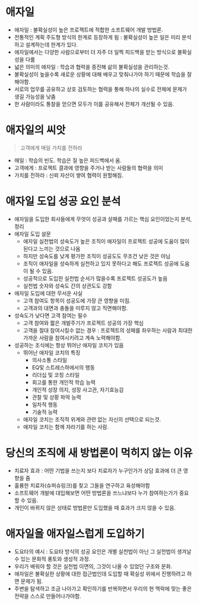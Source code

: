 # 애자일

- 애자일 : 불확실성이 높은 프로젝트에 적합한 소프트웨어 개발 방법론.
- 전통적인 계획 주도형 방식의 한계로 등장하게 됨 : 불확실성이 높은 일은 미리 분석하고 설계하는데 한계가 있다.
- 애자일에서는 다양한 사람으로부터 더 자주 더 일찍 피드백을 받는 방식으로 불확실성을 다룸
- 넓은 의미의 애자일 : 학습과 협력을 증진해 삶의 불확실성을 관리하는것.
- 불확실성이 높을수록 새로운 상황에 대해 배우고 맞춰나가야 하기 때문에 학습을 잘 해야함.
- 서로의 업무를 공유하고 상호 검토하는 협력을 통해 하나의 실수로 전체에 문제가 생길 가능성을 낮춤
- 한 사람이라도 통찰을 얻으면 모두가 이를 공유해서 전체가 개선될 수 있음.

# 애자일의 씨앗

> 고객에게 매일 가치를 전하라
> 
- 매일 : 학습의 빈도. 학습은 질 높은 피드백에서 옴.
- 고객에게 : 프로젝트 결과에 영향을 주거나 받는 사람들의 협력을 의미
- 가치를 전하라 : 신뢰 자산이 쌓여 협력이 원할해짐.

# 애자일 도입 성공 요인 분석

- 애자일을 도입한 회사들에게 무엇이 성공과 살패를 가르는 핵심 요인이었는지 분석, 정리
- 애자일 도입 설문
    - 애자일 실천법의 성숙도가 높은 조직이 애자일이 프로젝트 성공에 도움이 많이 된다고 느끼는 것으로 나옴
    - 하지만 성숙도를 낮게 평가한 조직이 성공도도 무조건 낮은 것은 아님
    - 조직이 애자일을 성숙하게 실천하고 있지 못하다고 해도 프로젝트 성공에 도움이 될 수 있음.
    - 성공적으로 도입한 실천법 순서가 많을수록 프로젝트 성공도가 높음
    - 실천법 숫자와 성숙도 간의 상관도도 강함
- 애자일 도입에 대한 무서운 사실
    - 고객 참여도 항목이 성공도에 가장 큰 영향을 미침.
    - 고객과의 대면과 충돌을 미루지 않고 직면해야함.
- 성숙도가 낮다면 고객 참여는 필수
    - 고객 참여와 짧은 개발주기가 프로젝트 성공의 가장 핵심
    - 고객을 절대 참여시킬수 없는 경우 : 프로젝트의 성패를 좌우하는 사람과 최대한 가까운 사람을 참여시키려고 계속 노력해야함.
- 성공하는 조식에는 항상 뛰어난 애자일 코치가 있음
    - 뛰어난 애자일 코치의 특징
        - 의사소통 스타일
        - EQ및 스트레스하에서의 행동
        - 리더십 및 코칭 스타일
        - 회고를 통한 개인적 학습 능력
        - 개인적 성장 의지, 성장 사고관, 자기효능감
        - 관찰 및 상황 파악 능력
        - 일차적 행동
        - 기술적 능력
    - 애자일 코치는 조직적 위계와 관련 없는 자신의 선택으로 되는것.
    - 애자일 코치는 함께 자라기를 하는 사람.

# 당신의 조직에 새 방법론이 먹히지 않는 이유

- 치료자 효과 : 어떤 기법을 쓰는지 보다 치료자가 누구인가가 상담 효과에 더 큰 영향을 줌
- 훌륭한 치료자(슈퍼슈링크)를 찾고 그들을 연구하고 육성해야함
- 소프트웨어 개발에 대입해보면 어떤 방법론을 쓰느냐보다 누가 참여하는가가 중요할 수 있음.
- 개인이 바뀌지 않은 상태로 방법론만 도입했을 때 효과가 크지 않을 수 있음.

# 애자일을 애자일스럽게 도입하기

- 도요타의 예시 : 도요타 방식의 성공 요인은 개별 실천법이 아닌 그 실천법이 생겨날 수 있는 문화적 풍토와 생성적 과정.
- 우리가 배워야 할 것은 실천법 이면의, 그것이 나올 수 있었던 구조와 문화.
- 애자일은 불확실한 상황에 대한 접근법인데 도입할 때 확실성 위에서 진행하려고 하면 문제가 됨.
- 주변을 탐색하고 조금 나아가고 확인하기를 반복하면서 우리의 현 맥락에 맞는 좋은 전략을 스스로 만들어나가야함.
